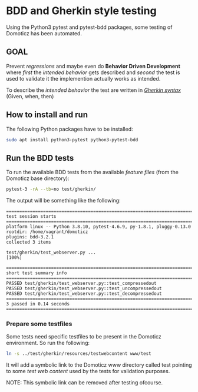 # BDD and Gherkin style testing

Using the Python3 pytest and pytest-bdd packages, some testing of Domoticz has been automated.

## GOAL

Prevent _regressions_ and maybe even do __Behavior Driven Development__ where _first_ the _intended behavior_ gets described and _second_ the test is used to validate it the implemention actually works as intended.

To describe the _intended behavior_ the test are written in [_Gherkin syntax_](https://cucumber.io/docs/gherkin/) (Given, when, then)

## How to install and run

The following Python packages have to be installed:

```bash
sudo apt install python3-pytest python3-pytest-bdd
```

## Run the BDD tests

To run the available BDD tests from the available _feature files_ (from the Domoticz base directory):

```bash
pytest-3 -rA --tb=no test/gherkin/
```

The output will be something like the following:

```text
=================================================================================================== test session starts ===================================================================================================
platform linux -- Python 3.8.10, pytest-4.6.9, py-1.8.1, pluggy-0.13.0
rootdir: /home/vagrant/domoticz
plugins: bdd-3.2.1
collected 3 items                                                                                                                                                                                                                             

test/gherkin/test_webserver.py ...                                                                                                                                                                                  [100%]

================================================================================================= short test summary info =================================================================================================
PASSED test/gherkin/test_webserver.py::test_compressedout
PASSED test/gherkin/test_webserver.py::test_uncompressedout
PASSED test/gherkin/test_webserver.py::test_decompressedout
================================================================================================ 3 passed in 0.14 seconds =================================================================================================
```

### Prepare some testfiles

Some tests need specific testfiles to be present in the Domoticz environment. So run the following:

```bash
ln -s ../test/gherkin/resources/testwebcontent www/test
```

It will add a symbolic link to the Domoticz www directory called test pointing to some _test web content_ used by the tests for validation purposes.

NOTE: This symbolic link can be removed after testing ofcourse.
